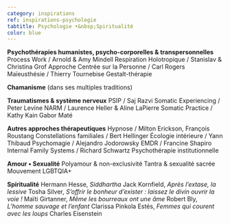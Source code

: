 ```yaml
---
category: inspirations
ref: inspirations-psychologie
tabtitle: Psychologie •&nbsp;Spiritualité
color: blue
---
```


**Psychothérapies humanistes, psycho-corporelles & transpersonnelles**
Process Work / Arnold & Amy Mindell
Respiration Holotropique / Stanislav & Christina Grof
Approche Centrée sur la Personne / Carl Rogers
Maïeusthésie / Thierry Tournebise
Gestalt-thérapie

**Chamanisme** (dans ses multiples traditions)

**Traumatismes & système nerveux**
PSIP / Saj Razvi
Somatic Experiencing / Peter Levine
NARM / Laurence Heller & Aline LaPierre
Somatic Practice / Kathy Kain
Gabor Maté

**Autres approches thérapeutiques**
Hypnose / Milton Erickson, François Roustang
Constellations familiales / Bert Hellinger
Écologie intérieure / Yann Thibaud
Psychomagie / Alejandro Jodorowsky
EMDR / Francine Shapiro
Internal Family Systems / Richard Schwartz
Psychothérapie institutionnelle

**Amour • Sexualité**
Polyamour & non-exclusivité
Tantra & sexualité sacrée
Mouvement LGBTQIA+

**Spiritualité**
Hermann Hesse, *Siddhartha*
Jack Kornfield, *Après l’extase, la lessive*
Tosha Silver, *S’offrir le bonheur d’exister&nbsp;: laissez le divin ouvrir la voie&nbsp;!*
Maïti Girtanner, *Même les bourreaux ont une âme*
Robert Bly, *L’homme sauvage et l’enfant*
Clarissa Pinkola Estés, *Femmes qui courent avec les loups*
Charles Eisenstein
